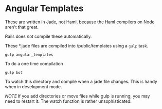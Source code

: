 # Angular Templates

These are written in Jade, not Haml, because the Haml compilers on Node aren't that great.

Rails does *not* compile these automatically.

These *.jade files are compiled into /public/templates using a `gulp` task.

```
gulp angular_templates
```

To do a one time compilation

```
gulp bot
```

To watch this directory and compile when a jade file changes. This is handy when in development mode.

*NOTE* If you add directories or move files while gulp is running, you may need to restart it. The watch function is rather unsophisticated.